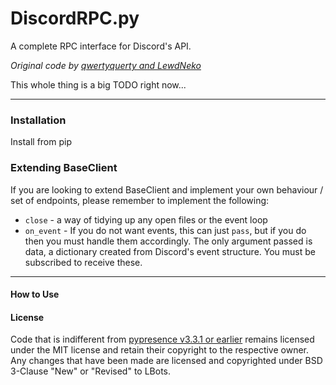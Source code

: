 # DiscordRPC.py
A complete RPC interface for Discord's API.

_Original code by [qwertyquerty and LewdNeko](https://github.com/qwertyquerty/pypresence)_

This whole thing is a big TODO right now...

---
### Installation
Install from pip

### Extending BaseClient
If you are looking to extend BaseClient and implement your own behaviour / set of endpoints, please remember to implement the following:
- `close` - a way of tidying up any open files or the event loop
- `on_event` - If you do not want events, this can just `pass`, but if you do then you must handle them accordingly. The only argument passed is data, a dictionary created from Discord's event structure. You must be subscribed to receive these.

---
#### How to Use

#### License
Code that is indifferent from [pypresence v3.3.1 or earlier](https://github.com/qwertyquerty/pypresence) remains licensed under the MIT license and retain their copyright to the respective owner. Any changes that have been made are licensed and copyrighted under BSD 3-Clause "New" or "Revised" to LBots.  

